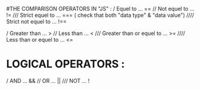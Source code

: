 #THE COMPARISON OPERATORS IN "JS" :
/ Equel to ... ==
// Not equel to ... !=
/// Strict equel to ... === ( check that both "data type" & "data value")
//// Strict not equel to ... !==

/ Greater than ... > 
// Less than ... <
/// Greater than or equel to ... >=
//// Less than or equel to ... <=

# LOGICAL OPERATORS : 
/ AND ... &&
// OR ... ||
/// NOT ... !
